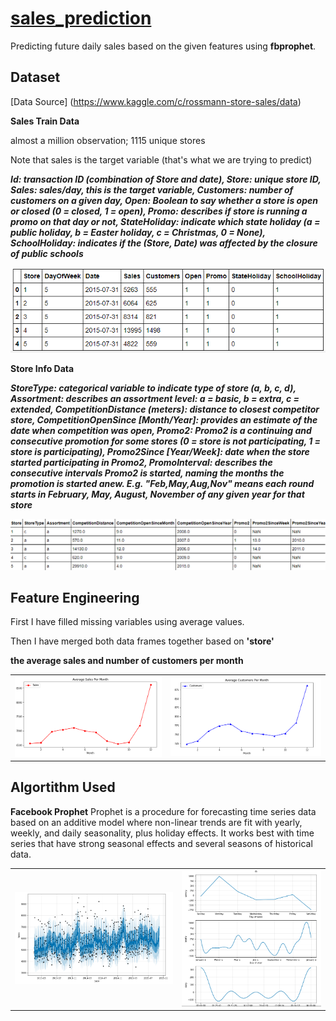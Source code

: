 # [sales_prediction](https://github.com/parthshah28/sales_prediction)
Predicting future daily sales based on the given features using **fbprophet**.


## Dataset

[Data Source] (https://www.kaggle.com/c/rossmann-store-sales/data)

**Sales Train Data**

almost a million observation;
1115 unique stores 

Note that sales is the target variable (that's what we are trying to predict) 
 
***Id: transaction ID (combination of Store and date),
Store: unique store ID,
Sales: sales/day, this is the target variable, 
Customers: number of customers on a given day,
Open: Boolean to say whether a store is open or closed (0 = closed, 1 = open),
Promo: describes if store is running a promo on that day or not,
StateHoliday: indicate which state holiday (a = public holiday, b = Easter holiday, c = Christmas, 0 = None),
SchoolHoliday: indicates if the (Store, Date) was affected by the closure of public schools***

![](https://github.com/parthshah28/sales_prediction/blob/main/images/1.png)

**Store Info Data**

***StoreType: categorical variable to indicate type of store (a, b, c, d),
Assortment: describes an assortment level: a = basic, b = extra, c = extended,
CompetitionDistance (meters): distance to closest competitor store,
CompetitionOpenSince [Month/Year]: provides an estimate of the date when competition was open,
Promo2: Promo2 is a continuing and consecutive promotion for some stores (0 = store is not participating, 1 = store is participating),
Promo2Since [Year/Week]: date when the store started participating in Promo2,
PromoInterval: describes the consecutive intervals Promo2 is started, naming the months the promotion is started anew. E.g. "Feb,May,Aug,Nov" means each round starts in February, May, August, November of any given year for that store***

![](https://github.com/parthshah28/sales_prediction/blob/main/images/2.png)

## Feature Engineering

First I have filled missing variables using average values.

Then I have merged both data frames together based on **'store'**

**the average sales and number of customers per month**

<table><tr><td><img src='https://github.com/parthshah28/sales_prediction/blob/main/images/3.png'></td><td><img src='https://github.com/parthshah28/sales_prediction/blob/main/images/4.png'></td></tr></table>

## Algortithm Used

**Facebook Prophet**
Prophet is a procedure for forecasting time series data based on an additive model where non-linear trends are fit with yearly, weekly, and daily seasonality, plus holiday effects. It works best with time series that have strong seasonal effects and several seasons of historical data.

<table><tr><td><img src='https://github.com/parthshah28/sales_prediction/blob/main/images/5.png'></td><td><img src='https://github.com/parthshah28/sales_prediction/blob/main/images/6.png'></td></tr></table>



